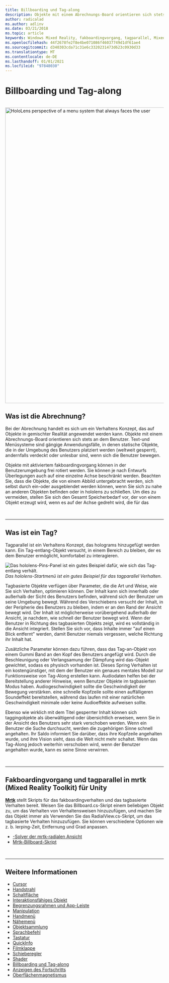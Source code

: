 ```yaml
---
title: Billboarding und Tag-along
description: Objekte mit einem Abrechnungs-Board orientieren sich stets an dem Benutzer.
author: radicalad
ms.author: adlinv
ms.date: 03/21/2018
ms.topic: article
keywords: Windows Mixed Reality, fakboardingvorgang, tagparallel, Mixed Reality-Headset, Windows Mixed Reality-Headset, Virtual Reality-Headset, hololens, mrtk, Mixed Reality Toolkit
ms.openlocfilehash: 44f2678fe2f8e4be071086f46037749d1df61ae4
ms.sourcegitcommit: d340303cda71c31e6c3320231473d623c0930d33
ms.translationtype: MT
ms.contentlocale: de-DE
ms.lasthandoff: 01/01/2021
ms.locfileid: "97848030"
---
```

# <a name="billboarding-and-tag-along"></a>Billboarding und Tag-along

<br>

<img src="images/MRTK_TagAlong.gif" alt="HoloLens perspective of a menu system that always faces the user" width="940px">
<br>

## <a name="what-is-billboarding"></a>Was ist die Abrechnung?

Bei der Abrechnung handelt es sich um ein Verhaltens Konzept, das auf Objekte in gemischter Realität angewendet werden kann. Objekte mit einem Abrechnungs-Board orientieren sich stets an dem Benutzer. Text-und Menüsysteme sind gängige Anwendungsfälle, in denen statische Objekte, die in der Umgebung des Benutzers platziert werden (weltweit gesperrt), andernfalls verdeckt oder unlesbar sind, wenn sich die Benutzer bewegen.

Objekte mit aktiviertem fakboardingvorgang können in der Benutzerumgebung frei rotiert werden. Sie können je nach Entwurfs Überlegungen auch auf eine einzelne Achse beschränkt werden. Beachten Sie, dass die Objekte, die von einem Abbild untergebracht werden, sich selbst durch ein-oder ausgeblendet werden können, wenn Sie sich zu nahe an anderen Objekten befinden oder in hololens zu schließen. Um dies zu vermeiden, stellen Sie sich den Gesamt Speicherbedarf vor, der von einem Objekt erzeugt wird, wenn es auf der Achse gedreht wird, die für das

<br>

---
## <a name="what-is-a-tag-along"></a>Was ist ein Tag?

Tagparallel ist ein Verhaltens Konzept, das holograms hinzugefügt werden kann. Ein Tag-entlang-Objekt versucht, in einem Bereich zu bleiben, der es dem Benutzer ermöglicht, komfortabel zu interagieren.

![Das hololens-Pins-Panel ist ein gutes Beispiel dafür, wie sich das Tag-entlang verhält.](images/tagalong-1000px.jpg)<br>
*Das hololens-Startmenü ist ein gutes Beispiel für das tagparallel Verhalten.*

Tagbasierte Objekte verfügen über Parameter, die die Art und Weise, wie Sie sich Verhalten, optimieren können. Der Inhalt kann sich innerhalb oder außerhalb der Sicht des Benutzers befinden, während sich der Benutzer um seine Umgebung bewegt. Während des Verschiebens versucht der Inhalt, in der Peripherie des Benutzers zu bleiben, indem er an den Rand der Ansicht bewegt wird. Der Inhalt ist möglicherweise vorübergehend außerhalb der Ansicht, je nachdem, wie schnell der Benutzer bewegt wird. Wenn der Benutzer in Richtung des tagbasierten Objekts zeigt, wird es vollständig in die Ansicht integriert. Stellen Sie sich vor, dass Inhalte immer "auf einen Blick entfernt" werden, damit Benutzer niemals vergessen, welche Richtung ihr Inhalt hat.

Zusätzliche Parameter können dazu führen, dass das Tag-an-Objekt von einem Gummi Band an den Kopf des Benutzers angefügt wird. Durch die Beschleunigung oder Verlangsamung der Dämpfung wird das-Objekt gewichtet, sodass es physisch vorhanden ist. Dieses Spring Verhalten ist ein kostengünstiger, mit dem der Benutzer ein genaues mentales Modell zur Funktionsweise von Tag-Along erstellen kann. Audiodaten helfen bei der Bereitstellung anderer Hinweise, wenn Benutzer Objekte im tagbasierten Modus haben. Audiogeschwindigkeit sollte die Geschwindigkeit der Bewegung verstärken. eine schnelle Kopfzeile sollte einen auffälligeren Soundeffekt bereitstellen, während das laufen mit einer natürlichen Geschwindigkeit minimale oder keine Audioeffekte aufweisen sollte.

Ebenso wie wirklich mit dem Titel gesperrter Inhalt können sich taggingobjekte als überwältigend oder übersichtlich erweisen, wenn Sie in der Ansicht des Benutzers sehr stark verschoben werden. Wenn ein Benutzer die Suche durchsucht, werden die zugehörigen Sinne schnell angehalten. Ihr Saldo informiert Sie darüber, dass ihre Kopfzeile angehalten wurde, und ihre Vision sieht, dass die Welt nicht mehr schaltet. Wenn das Tag-Along jedoch weiterhin verschoben wird, wenn der Benutzer angehalten wurde, kann es seine Sinne verwirren.

<br>

---

## <a name="billboarding-and-tag-along-in-mrtk-mixed-reality-toolkit-for-unity"></a>Fakboardingvorgang und tagparallel in mrtk (Mixed Reality Toolkit) für Unity
**[Mrtk](https://github.com/Microsoft/MixedRealityToolkit-Unity)** stellt Skripts für das fakboardingverhalten und das tagbasierte Verhalten bereit. Weisen Sie das Billboard.cs-Skript einem beliebigen Objekt zu, um das Verhalten von Verhaltensweisen hinzuzufügen, und machen Sie das Objekt immer als Verwenden Sie das RadialView.cs-Skript, um das tagbasierte Verhalten hinzuzufügen. Sie können verschiedene Optionen wie z. b. lerping-Zeit, Entfernung und Grad anpassen.

* [-Solver der mrtk-radialen Ansicht](https://microsoft.github.io/MixedRealityToolkit-Unity/Documentation/README_Solver.html#radialview)
* [Mrtk-Billboard-Skript](https://github.com/microsoft/MixedRealityToolkit-Unity/blob/mrtk_release/Assets/MixedRealityToolkit.SDK/Features/UX/Scripts/Utilities/Billboard.cs)


<br>

---

## <a name="see-also"></a>Weitere Informationen

* [Cursor](cursors.md)
* [Handstrahl](point-and-commit.md)
* [Schaltfläche](button.md)
* [Interaktionsfähiges Objekt](interactable-object.md)
* [Begrenzungsrahmen und App-Leiste](app-bar-and-bounding-box.md)
* [Manipulation](direct-manipulation.md)
* [Handmenü](hand-menu.md)
* [Nähemenü](near-menu.md)
* [Objektsammlung](object-collection.md)
* [Sprachbefehl](voice-input.md)
* [Tastatur](keyboard.md)
* [QuickInfo](tooltip.md)
* [Filmklappe](slate.md)
* [Schieberegler](slider.md)
* [Shader](shader.md)
* [Billboarding und Tag-along](billboarding-and-tag-along.md)
* [Anzeigen des Fortschritts](progress.md)
* [Oberflächenmagnetismus](surface-magnetism.md)
